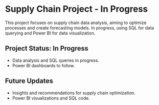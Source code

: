 # Supply Chain Project - In Progress

This project focuses on supply chain data analysis, aiming to optimize processes and create forecasting models. In progress, using SQL for data querying and Power BI for data visualization.

## Project Status: In Progress
- Data analysis and SQL queries in progress.
- Power BI dashboards to follow.

## Future Updates
- Insights and recommendations for supply chain optimization.
- Power BI visualizations and SQL code.
